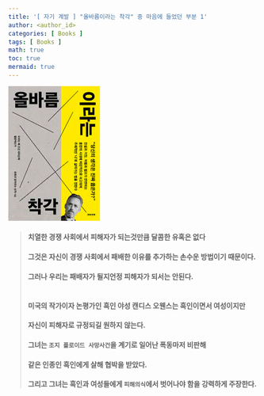 ```yaml
---
title: '[ 자기 계발 ] "올바름이라는 착각" 중 마음에 들었던 부분 1'
author: <author_id>
categories: [ Books ]
tags: [ Books ]
math: true
toc: true
mermaid: true
---
```


![1](/images/backgrounds/books/manReadsYouTube.png)

> #### 치열한 경쟁 사회에서 피해자가 되는것만큼 달콤한 유혹은 없다
> #### 그것은 자신이 경쟁 사회에서 패배한 이유를 추가하는 손수운 방법이기 때문이다.
> #### 그러나 우리는 패배자가 될지언정 피해자가 되서는 안된다.
> 
> #
> #### 미국의 작가이자 논평가인 흑인 야성 캔디스 오웬스는 흑인이면서 여성이지만
> #### 자신이 피해자로 규정되길 원하지 않는다.
> #### 그녀는 `조지 플로이드 사망사건`을 계기로 일어난 폭동마저 비판해
> #### 같은 인종인 흑인에게 살해 협박을 받았다.
> #### 그리고 그녀는 흑인과 여성들에게 `피해의식`에서 벗어나야 함을 강력하게 주장한다.


